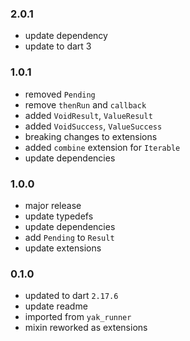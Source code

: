 ### 2.0.1
- update dependency
- update to dart 3

### 1.0.1
- removed `Pending`
- remove `thenRun` and `callback`
- added `VoidResult`, `ValueResult`
- added `VoidSuccess`, `ValueSuccess`
- breaking changes to extensions
- added `combine` extension for `Iterable`
- update dependencies

### 1.0.0
- major release
- update typedefs
- update dependencies
- add `Pending` to `Result`
- update extensions

### 0.1.0
- updated to dart `2.17.6`
- update readme
- imported from `yak_runner`
- mixin reworked as extensions